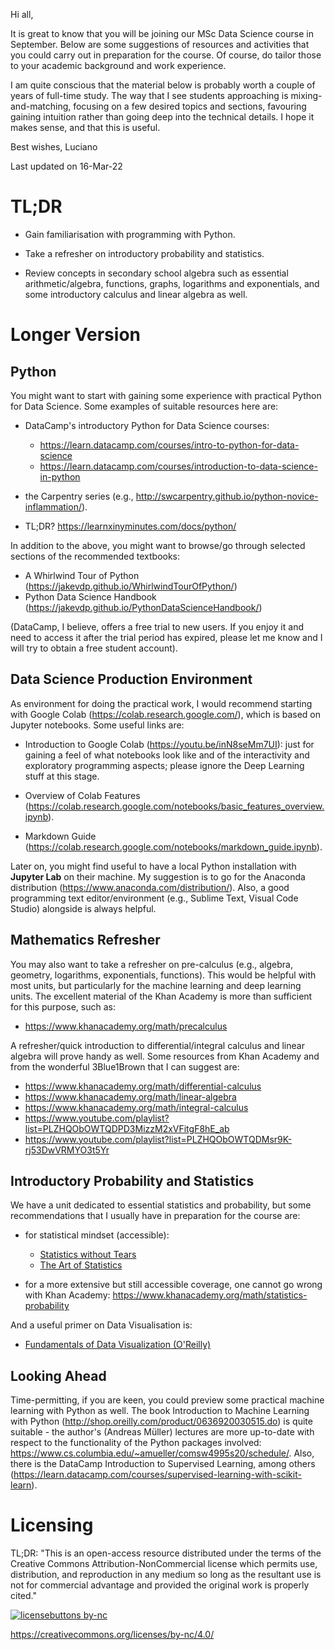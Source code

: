 Hi all,

It is great to know that you will be joining our MSc Data Science course in September. Below are some suggestions of resources and activities that you could carry out in preparation for the course. Of course, do tailor those to your academic background and work experience.

I am quite conscious that the material below is probably worth a couple of years of full-time study. The way that I see students approaching is mixing-and-matching, focusing on a few desired topics and sections, favouring gaining intuition rather than going deep into the technical details. I hope it makes sense, and that this is useful.

Best wishes,
Luciano

Last updated on 16-Mar-22


# TL;DR

* Gain familiarisation with programming with Python.

* Take a refresher on introductory probability and statistics.

* Review concepts in secondary school algebra such as essential arithmetic/algebra, functions, graphs, logarithms and exponentials, and some introductory calculus and linear algebra as well.


# Longer Version


## Python

You might want to start with gaining some experience with practical Python for Data Science. Some examples of suitable resources here are:

* DataCamp's introductory Python for Data Science courses:
    - https://learn.datacamp.com/courses/intro-to-python-for-data-science
    - https://learn.datacamp.com/courses/introduction-to-data-science-in-python

* the Carpentry series (e.g., http://swcarpentry.github.io/python-novice-inflammation/).

* TL;DR? https://learnxinyminutes.com/docs/python/


In addition to the above, you might want to browse/go through selected sections of the recommended textbooks:

* A Whirlwind Tour of Python (https://jakevdp.github.io/WhirlwindTourOfPython/)
* Python Data Science Handbook (https://jakevdp.github.io/PythonDataScienceHandbook/)

(DataCamp, I believe, offers a free trial to new users. If you enjoy it and need to access it after the trial period has expired, please let me know and I will try to obtain a free student account).


## Data Science Production Environment

As environment for doing the practical work, I would recommend starting with Google Colab (https://colab.research.google.com/), which is based on Jupyter notebooks. Some useful links are:

* Introduction to Google Colab (https://youtu.be/inN8seMm7UI): just for gaining a feel of what notebooks look like and of the interactivity and exploratory programming aspects; please ignore the Deep Learning stuff at this stage.

* Overview of Colab Features (https://colab.research.google.com/notebooks/basic_features_overview.ipynb).

* Markdown Guide (https://colab.research.google.com/notebooks/markdown_guide.ipynb).


Later on, you might find useful to have a local Python installation with **Jupyter Lab** on their machine. My suggestion is to go for the Anaconda distribution (https://www.anaconda.com/distribution/). Also, a good programming text editor/environment (e.g., Sublime Text, Visual Code Studio) alongside is always helpful.


## Mathematics Refresher

You may also want to take a refresher on pre-calculus (e.g., algebra, geometry, logarithms, exponentials, functions). This would be helpful with most units, but particularly for the machine learning and deep learning units. The excellent material of the Khan Academy is more than sufficient for this purpose, such as:

* https://www.khanacademy.org/math/precalculus

A refresher/quick introduction to differential/integral calculus and linear algebra will prove handy as well. Some resources from Khan Academy and from the wonderful 3Blue1Brown that I can suggest are: 

* https://www.khanacademy.org/math/differential-calculus
* https://www.khanacademy.org/math/linear-algebra
* https://www.khanacademy.org/math/integral-calculus
* https://www.youtube.com/playlist?list=PLZHQObOWTQDPD3MizzM2xVFitgF8hE_ab
* https://www.youtube.com/playlist?list=PLZHQObOWTQDMsr9K-rj53DwVRMYO3t5Yr




## Introductory Probability and Statistics

We have a unit dedicated to essential statistics and probability, but some recommendations that I usually have in preparation for the course are:

* for statistical mindset (accessible):
    + [Statistics without Tears](https://www.penguin.co.uk/books/135/13568/statistics-without-tears/9780141987491.html)
    + [The Art of Statistics](https://www.penguin.co.uk/books/294/294857/the-art-of-statistics/9780241398630.html)
    
* for a more extensive but still accessible coverage, one cannot go wrong with Khan Academy: https://www.khanacademy.org/math/statistics-probability



And a useful primer on Data Visualisation is:

* [Fundamentals of Data Visualization (O'Reilly)](https://clauswilke.com/dataviz/)



## Looking Ahead

Time-permitting, if you are keen, you could preview some practical machine learning with Python as well. The book Introduction to Machine Learning with Python (http://shop.oreilly.com/product/0636920030515.do) is quite suitable - the author's (Andreas Müller) lectures are more up-to-date with respect to the functionality of the Python packages involved: https://www.cs.columbia.edu/~amueller/comsw4995s20/schedule/. Also, there is the DataCamp Introduction to Supervised Learning, among others (https://learn.datacamp.com/courses/supervised-learning-with-scikit-learn).




# Licensing

TL;DR: "This is an open-access resource distributed under the terms of the Creative Commons Attribution-NonCommercial license which permits use, distribution, and reproduction in any medium so long as the resultant use is not for commercial advantage and provided the original work is properly cited."

[![licensebuttons by-nc](https://licensebuttons.net/l/by-nc/3.0/88x31.png)](https://creativecommons.org/licenses/by-nc/4.0)

https://creativecommons.org/licenses/by-nc/4.0/
